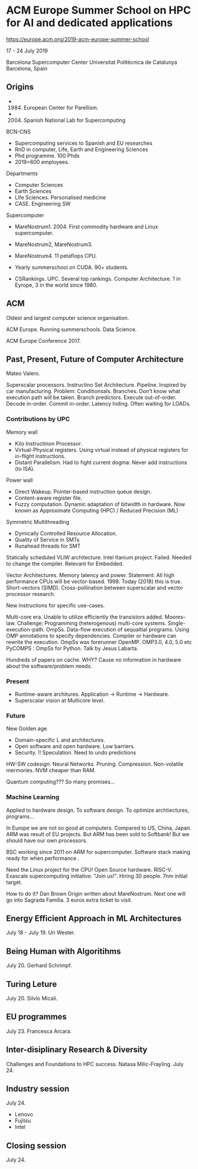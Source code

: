 

# ACM Europe Summer School on HPC for AI and dedicated applications

https://europe.acm.org/2019-acm-europe-summer-school

17 - 24 July 2019

Barcelona Supercomputer Center
Universitat Politècnica de Catalunya
Barcelona, Spain

## Origins
- 1984.  European Center for Parellism.
- 2004. Spanish National Lab for Supercomputing

BCN-CNS

- Supercomputing services to Spanish and EU researches
- RnD in computer, Life, Earth and Engineering Sciences
- Phd programme. 100 Phds
- 2019=600 employees.

Departments

- Computer Sciences
- Earth Sciences
- Life Sciences. Personalised medicine
- CASE. Engineering SW

Supercomputer

- MareNostrum1. 2004. First commodity hardware and Linux supercomputer.
- MareNostrum2, MareNostrum3.
- MareNostrum4. 11 petaflops CPU.

- Yearly summerschool on CUDA. 90+ students.
- CSRankings. UPC. Several top rankings.
Computer Architecture. 1 in Eyrope, 3 in the world since 1980.

## ACM
Oldest and largest computer science organisation.

ACM Europe.
Running summerschools.
Data Science.

ACM Europe Conference 2017.

## Past, Present, Future of Computer Architecture
Mateo Valero.

Superscalar processors.
Instructino Set Architecture.
Pipeline. Inspired by car manufacturing.
Problem: Conditionsals. Branches.
Don't know what execution path will be taken.
Branch predictors. 
Execute out-of-order.
Decode in-order. Commit in-order.
Latency hiding.
Often waiting for LOADs.

### Contributions by UPC

Memory wall

- Kilo Instructinon Processor.
- Virtual-Physical registers. Using virtual instead of physical registers for in-flight instructions.
- Distant Parallelism. Had to fight current dogma: Never add instructions (to ISA).

Power wall

- Direct Wakeup. Pointer-based instruction queue design.
- Content-aware register file.
- Fuzzy computation.
Dynamic adaptation of bitwidth in hardware.
Now known as Approximate Computing (HPC) / Reduced Precision (ML)

Symmetric Multithreading

- Dymically Controlled Resource Allocation.
- Quality of Service in SMTs
- Runahead threads for SMT

Statically scheduled VLIW architecture.
Intel Itanium project. Failed.
Needed to change the compiler.
Relevant for Embedded.

Vector Architectures. Memory latency and power.
Statement: All high performance CPUs will be vector-based. 1998.
Today (2018) this is true. Short-vectors (SIMD).
Cross-pollination between superscalar and vector processor research.

New instructions for specific use-cases.

Multi-core era.
Unable to utilize efficiently the transistors added. Moores-law.
Challenge: Programming (heterogenous) multi-core systems.
Single-execution-path.
OmpSs. Data-flow execution of sequaltial programs.
Using OMP annotations to specify dependencies.
Compiler or hardware can rewrite the execution.
OmpSs was forerunner OpenMP. OMP3.0, 4.0, 5.0 etc 
PyCOMPS : OmpSs for Python.
Talk by Jesus Labarta.

Hundreds of papers on cache. WHY?
Cause no information in hardware about the software/problem needs.

### Present
- Runtime-aware architures.
Application -> Runtime -> Hardware.
- Superscalar vision at Multicore level.

### Future
New Golden age.

- Domain-specific L and architectures.
- Open software and open hardware. Low barriers.
- Security. !! Speculation. Need to undo predictions

HW-SW codesign. Neural Networks. Pruning. Compression.
Non-volatile mermories.
NVM cheaper than RAM.

Quantum computing??? So many promises...

### Machine Learning
Applied to hardware design. To software design.
To optimize archtiectures, programs...

In Europe we are not so good at computers.
Compared to US, China, Japan.
ARM was result of EU projects.
But ARM has been sold to Softbank!
But we should have our own processors.

BSC working since 2011 on ARM for supercomputer.
Software stack making ready for when performance .

Need the Linux project for the CPU!
Open Source hardware.
RISC-V.
Exascale supercomputing initiative.
"Join us!". Hiring 30 people.
7nm initial target.

How to do it?
Dan Brown Origin written about MareNostrum.
Next one will go into Sagrada Familia.
3 euros extra ticket to visit.


## Energy Efficient Approach in ML Architectures
July 18 - July 19.
Uri Wester.

## Being Human with Algoritihms
July 20.
Gerhard Schrimpf.

## Turing Leture
July 20.
Silvio Micali.

## EU programmes
July 23.
Francesca Arcara.

## Inter-disiplinary Research & Diversity
Challenges and Foundations to HPC success.
Natasa Milic-Frayling.
July 24.

## Industry session
July 24.

- Lenovo
- Fujitsu
- Intel

## Closing session
July 24.

